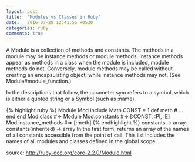 ```yaml
---
layout: post
title:  "Modules vs Classes in Ruby"
date:   2016-07-28 12:41:55 +0530
categories: ruby
comments: true
---
```

A Module is a collection of methods and constants. The methods in a module may be instance methods or module methods. Instance methods appear as methods in a class when the module is included, module methods do not. Conversely, module methods may be called without creating an encapsulating object, while instance methods may not. (See Module#module_function.)

In the descriptions that follow, the parameter sym refers to a symbol, which is either a quoted string or a Symbol (such as :name).

{% highlight ruby %}
Module Mod
  include Math
  CONST = 1
  def meth
    #  ...
  end
end
Mod.class              #=> Module
Mod.constants          #=> [:CONST, :PI, :E]
Mod.instance_methods   #=> [:meth]
{% endhighlight %}
constants → array
constants(inherited) → array
In the first form, returns an array of the names of all constants accessible from the point of call. This list includes the names of all modules and classes defined in the global scope.

source:<a> http://ruby-doc.org/core-2.2.0/Module.html</a>
